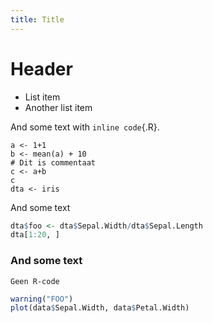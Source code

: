 ```yaml
---
title: Title
---
```



# Header

- List item 
- Another list item

And some text with `inline code`{.R}.

``` {#codeblock1 .R echo=FALSE results=TRUE}
a <- 1+1
b <- mean(a) + 10
# Dit is commentaat
c <- a+b
c
dta <- iris
```

And some text

``` {.R fun=table caption="Sample iris"}
dta$foo <- dta$Sepal.Width/dta$Sepal.Length
dta[1:20, ]
```

### And some text

```
Geen R-code
```



```{.R fun=figure name="test" caption="My figure"}
warning("FOO")
plot(data$Sepal.Width, data$Petal.Width)
```
